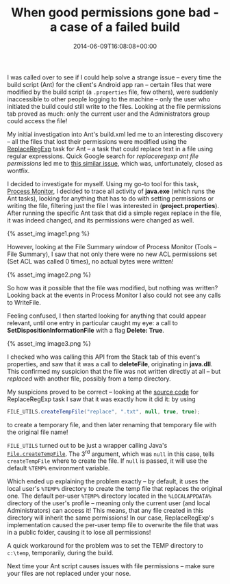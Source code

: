 ﻿---
title: 'When good permissions gone bad - a case of a failed build'
date: 2014-06-09T16:08:08+00:00
---
I was called over to see if I could help solve a strange issue &ndash; every time the build script (Ant) for the client's Android app ran &ndash; certain files that were modified by the build script (a `.properties` file, few others), were suddenly inaccessible to other people logging to the machine &ndash; only the user who initiated the build could still write to the files. Looking at the file permissions tab proved as much: only the current user and the Administrators group could access the file!

<!-- more -->

My initial investigation into Ant's build.xml led me to an interesting discovery &ndash; all the files that lost their permissions were modified using the [ReplaceRegExp](http://ant.apache.org/manual/Tasks/replaceregexp.html) task for Ant &ndash; a task that could replace text in a file using regular expressions. Quick Google search for *replaceregexp ant file permissions* led me to [this similar issue](https://issues.apache.org/bugzilla/show_bug.cgi?id=36440), which was, unfortunately, closed as wontfix.


I decided to investigate for myself. Using my go-to tool for this task, [Process Monitor](http://technet.microsoft.com/en-us/sysinternals/bb896645.aspx), I decided to trace all activity of **java.exe** (which runs the Ant tasks), looking for anything that has to do with setting permissions or writing the file, filtering just the file I was interested in (**project.properties**). After running the specific Ant task that did a simple regex replace in the file, it was indeed changed, and its permissions were changed as well.

{% asset_img image1.png %}

However, looking at the File Summary window of Process Monitor (Tools &ndash; File Summary), I saw that not only there were no new ACL permissions set (Set ACL was called 0 times), no actual bytes were written!

{% asset_img image2.png %}

So how was it possible that the file was modified, but nothing was written? Looking back at the events in Process Monitor I also could not see any calls to WriteFile.

Feeling confused, I then started looking for anything that could appear relevant, until one entry in particular caught my eye: a call to **SetDispositionInformationFile** with a flag **Delete: True**.

{% asset_img image3.png %}

I checked who was calling this API from the Stack tab of this event's properties, and saw that it was a call to **deleteFile**, originating in **java.dll**. This confirmed my suspicion that the file was not written directly at all &ndash; but _replaced_ with another file, possibly from a temp directory.

My suspicions proved to be correct &ndash; looking at the [source code](http://svn.apache.org/repos/asf/ant/core/trunk/src/main/org/apache/tools/ant/taskdefs/optional/ReplaceRegExp.java) for ReplaceRegExp task I saw that it was exactly how it did it: by using

```java
FILE_UTILS.createTempFile("replace", ".txt", null, true, true);
```

to create a temporary file, and then later renaming that temporary file with the original file name!

`FILE_UTILS` turned out to be just a wrapper calling Java's [`File.createTempFile`](http://www.tutorialspoint.com/java/io/file_createtempfile_directory.htm). The 3<sup>rd</sup> argument, which was `null` in this case, tells `createTempFile` where to create the file. If `null` is passed, it will use the default `%TEMP%` environment variable.

Which ended up explaining the problem exactly &ndash; by default, it uses the local user's `%TEMP%` directory to create the temp file that replaces the original one. The default per-user `%TEMP%` directory located in the `%LOCALAPPDATA%` directory of the user's profile &ndash; meaning only the current user (and local Administrators) can access it! This means, that any file created in this directory will inherit the same permissions! In our case, ReplaceRegExp's implementation caused the per-user temp file to overwrite the file that was in a public folder, causing it to lose all permissions!

A quick workaround for the problem was to set the TEMP directory to `c:\temp`, temporarily, during the build.

Next time your Ant script causes issues with file permissions &ndash; make sure your files are not replaced under your nose.
